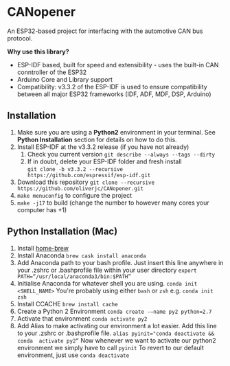 # CANopener
An ESP32-based project for interfacing with the automotive CAN bus protocol.

**Why use this library?**
* ESP-IDF based, built for speed and extensibility - uses the built-in CAN conntroller of the ESP32
* Arduino Core and Library support
* Compatibility: v3.3.2 of the ESP-IDF is used to ensure compatibility between all major ESP32 frameworks (IDF, ADF, MDF, DSP, Arduino)

## Installation
1. Make sure you are using a **Python2**  environment in your terminal. See **Python Installation** section for details on how to do this.
2. Install ESP-IDF at the v3.3.2 release (if you have not already) 
	1. Check you current version
 `git describe --always --tags --dirty`
	2. If in doubt, delete your ESP-IDF folder and fresh install  
`git clone -b v3.3.2 --recursive https://github.com/espressif/esp-idf.git`
4. Download this repository
`git clone --recursive https://github.com/oliverjc/CANopener.git`
5. `make menuconfig`  to configure the project
6. `make -j17` to build (change the number to however many cores your computer has +1)


## Python Installation (Mac)
1. Install [home-brew](https://brew.sh/)
2. Install Anaconda
`brew cask install anaconda`
4. Add Anaconda path to your bash profile. Just insert this line anywhere in your .zshrc or .bashprofile file within your user directory
`export PATH=“/usr/local/anaconda3/bin:$PATH”`
5. Initialise Anaconda for whatever shell you are using. `conda init <SHELL_NAME>` You're probably using either `bash` or `zsh` e.g.
`conda init zsh`
6. Install CCACHE
`brew install cache`
6. Create a Python 2 Environment
`conda create -—name py2 python=2.7`
7. Activate that environment
 `conda activate py2`
8. Add Alias to make activating our environment a lot easier. Add this line to your .zshrc or .bashprofile file. 
`alias pyinit="conda deactivate && conda  activate py2”`
Now whenever we want to activate our python2 environment we simply have to call `pyinit`
To revert to our default environment, just use `conda deactivate`

